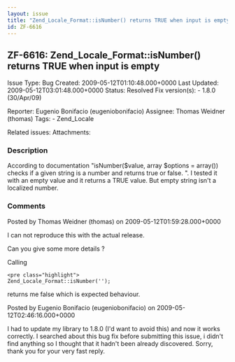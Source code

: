 ```yaml
---
layout: issue
title: "Zend_Locale_Format::isNumber() returns TRUE when input is empty"
id: ZF-6616
---
```


ZF-6616: Zend\_Locale\_Format::isNumber() returns TRUE when input is empty 
---------------------------------------------------------------------------

 Issue Type: Bug Created: 2009-05-12T01:10:48.000+0000 Last Updated: 2009-05-12T03:01:48.000+0000 Status: Resolved Fix version(s): - 1.8.0 (30/Apr/09)
 
 Reporter:  Eugenio Bonifacio (eugeniobonifacio)  Assignee:  Thomas Weidner (thomas)  Tags: - Zend\_Locale
 
 Related issues: 
 Attachments: 
### Description

According to documentation "isNumber($value, array $options = array()) checks if a given string is a number and returns true or false. ". I tested it with an empty value and it returns a TRUE value. But empty string isn't a localized number.

 

 

### Comments

Posted by Thomas Weidner (thomas) on 2009-05-12T01:59:28.000+0000

I can not reproduce this with the actual release.

Can you give some more details ?

Calling

 
    <pre class="highlight">
    Zend_Locale_Format::isNumber('');


returns me false which is expected behaviour.

 

 

Posted by Eugenio Bonifacio (eugeniobonifacio) on 2009-05-12T02:46:16.000+0000

I had to update my library to 1.8.0 (I'd want to avoid this) and now it works correctly. I searched about this bug fix before submitting this issue, i didn't find anything so I thought that it hadn't been already discovered. Sorry, thank you for your very fast reply.

 

 